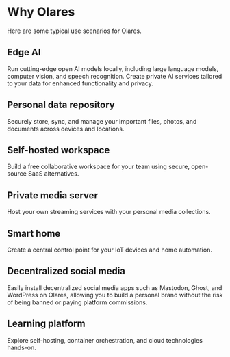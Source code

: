 # Why Olares
Here are some typical use scenarios for Olares.

## Edge AI
Run cutting-edge open AI models locally, including large language models, computer vision, and speech recognition. Create private AI services tailored to your data for enhanced functionality and privacy.

## Personal data repository
Securely store, sync, and manage your important files, photos, and documents across devices and locations.

## Self-hosted workspace
Build a free collaborative workspace for your team using secure, open-source SaaS alternatives.

## Private media server
Host your own streaming services with your personal media collections.

## Smart home
Create a central control point for your IoT devices and home automation.

## Decentralized social media
Easily install decentralized social media apps such as Mastodon, Ghost, and WordPress on Olares, allowing you to build a personal brand without the risk of being banned or paying platform commissions.

## Learning platform
Explore self-hosting, container orchestration, and cloud technologies hands-on.